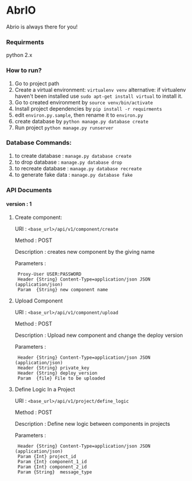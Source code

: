 # AbrIO
Abrio is always there for you!

### Requirments
python 2.x

### How to run?
1. Go to project path
2. Create a virtual environment: `virtualenv venv`
alternative: if virtualenv haven't been installed use `sudo apt-get install virtual` to install it.
3. Go to created environment by `source venv/bin/activate`
4. Install project dependencies by `pip install -r requirments`
5. edit `environ.py.sample`, then rename it to `environ.py`
6. create database by `python manage.py database create`
7. Run project `python manage.py runserver`

### Database Commands:
1. to create database : `manage.py database create`
2. to drop database : `manage.py database drop`
3. to recreate database : `manage.py database recreate`
3. to generate fake data  : `manage.py database fake`

### API Documents
####  version : 1
1. Create component:

    URI : `<base_url>/api/v1/component/create`
    
    Method : POST
    
    Description : creates new component by the giving name
    
    Parameters :

        Proxy-User USER:PASSWORD
	    Header {String} Content-Type=application/json JSON (application/json)
	    Param  {String} new component name

2. Upload Component

    URI : `<base_url>/api/v1/component/upload`

    Method : POST

    Description : Upload new component and change the deploy version

    Parameters :
    
	    Header {String} Content-Type=application/json JSON (application/json)
	    Header {String}	private_key
	    Header {String}	deploy_version
	    Param  {file} File to be uploaded

3. Define Logic In a Project

    URI : `<base_url>/api/v1/project/define_logic`

    Method : POST

    Description : Define new logic between components in projects

    Parameters :
    
	    Header {String} Content-Type=application/json JSON (application/json)
		Param {Int}	project_id
	    Param {Int}	component_1_id
	    Param {Int}	component_2_id
		Param {String}	message_type


